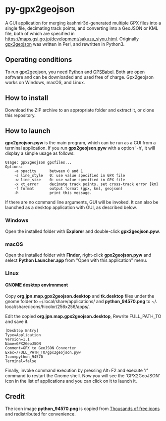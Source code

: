 # py-gpx2geojson
A GUI application for merging kashmir3d-generated multiple GPX files into a single file, decimating track points, and converting into a GeoJSON or KML file, both of which are specified in https://maps.gsi.go.jp/development/sakuzu_siyou.html. Originally [gpx2geojson](https://github.com/anineco/gpx2geojson) was written in Perl, and rewritten in Python3.

## Operating conditions
To run gpx2geojson, you need [Python](https://www.python.org/) and [GPSBabel](https://www.gpsbabel.org/). Both are open software and can be downloaded and used free of charge. Gpx2geojson works on Windows, macOS, and Linux.

## How to install
Download the ZIP archive to an appropriate folder and extract it, or clone this repository.

## How to launch
**gpx2geojson.pyw** is the main program, which can be run as a CUI from a terminal application. If you run **gpx2geojson.pyw** with a option '-h', it will display a simple usage as follows:
```
Usage: gpx2geojson gpxfiles...
Options:
    -a opacity      between 0 and 1
    -s line_style   0: use value specified in GPX file
    -w line_size    0: use value specified in GPX file
    -x xt_error     decimate track points. set cross-track error [km]
    -f format       output format (gpx, kml, geojson)
    -h              print this message.
```
If there are no command line arguments, GUI will be invoked. It can also be launched as a desktop application with GUI, as described below.

### Windows
Open the installed folder with **Explorer** and double-click **gpx2geojson.pyw**.

### macOS
Open the installed folder with **Finder**, right-click **gpx2geojson.pyw** and select **Python Launcher.app** from "Open with this application" menu.

### Linux

#### GNOME desktop environment
Copy **org.jpn.map.gpx2geojson.desktop** and **tk.desktop** files under the gnome folder to ~/.local/share/applications/ and **python_94570.png** to ~/. local/share/icons/hicolor/256x256/apps/.

Edit the copied **org.jpn.map.gpx2geojson.desktop**, Rewrite FULL_PATH_TO and save it.
```
[Desktop Entry]
Type=Application
Version=1.1
Name=GPX2GeoJSON
Comment=GPX to GeoJSON Converter
Exec=/FULL_PATH_TO/gpx2geojson.pyw
Icon=python_94570
Terminal=false
```
Finally, invoke command execution by pressing Alt+F2 and execute 'r' command to restart the Gnome shell. Now you will see the 'GPX2GeoJSON' icon in the list of applications and you can click on it to launch it.

## Credit
The icon image **python_94570.png** is copied from [Thousands of free icons](https://icon-icons.com/) and redistributed for convenience.
